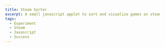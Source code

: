 ```yaml
---
title: Steam Sorter
excerpt: A small javascript applet to sort and visualize games on steam by price to help with a secret santa event, because apparently you can't find games by a set price anymore
tags:
  - Experiment
  - Steam
  - Javascript
  - Success
---
```


